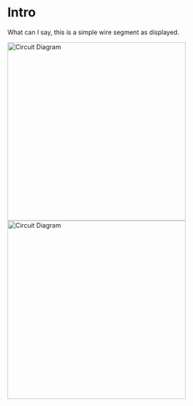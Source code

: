 # Intro  
What can I say, this is a simple wire segment as displayed.

<img src="wire-angle_blank_TOP.png" alt="Circuit Diagram" width="400"> <img src="wire-angle_blank_BOTTOM.png" alt="Circuit Diagram" width="400">
